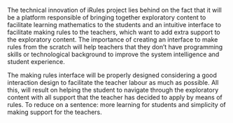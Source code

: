 The technical innovation of iRules project lies behind on the fact that it will be a platform responsible of bringing together exploratory content to facilitate learning mathematics to the students and an intuitive interface to facilitate making rules to the teachers, which want to add extra support to the exploratory content. The importance of creating an interface to make rules from the scratch will help teachers that they don’t have programming skills or technological background to improve the system intelligence and student experience.

The making rules interface will be properly designed considering a good interaction design to facilitate the teacher labour as much as possible. All this, will result on helping the student to navigate through the exploratory content with all support that the teacher has decided to apply by means of rules. To reduce on a sentence: more learning for students and simplicity of making support for the teachers.    


